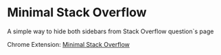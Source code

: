 # Minimal Stack Overflow
A simple way to hide both sidebars from Stack Overflow question`s page

Chrome Extension: [Minimal Stack Overflow](https://chrome.google.com/webstore/detail/minimal-stack-overflow/iacpemcanoendljfmmdcbonjanbmpmha)
